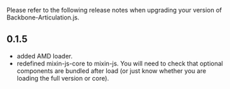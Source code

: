 Please refer to the following release notes when upgrading your version of Backbone-Articulation.js.

## 0.1.5

* added AMD loader.
* redefined mixin-js-core to mixin-js. You will need to check that optional components are bundled after load (or just know whether you are loading the full version or core).